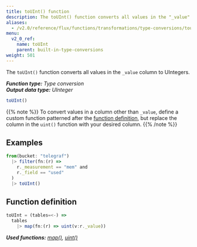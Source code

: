 ```yaml
---
title: toUInt() function
description: The toUInt() function converts all values in the "_value" column to UIntegers.
aliases:
  - /v2.0/reference/flux/functions/transformations/type-conversions/touint
menu:
  v2_0_ref:
    name: toUInt
    parent: built-in-type-conversions
weight: 501
---
```


The `toUInt()` function converts all values in the `_value` column to UIntegers.

_**Function type:** Type conversion_  
_**Output data type:** UInteger_

```js
toUInt()
```

{{% note %}}
To convert values in a column other than `_value`, define a custom function
patterned after the [function definition](#function-definition),
but replace the column in the `uint()` function with your desired column.
{{% /note %}}

## Examples
```js
from(bucket: "telegraf")
  |> filter(fn:(r) =>
    r._measurement == "mem" and
    r._field == "used"
  )
  |> toUInt()
```

## Function definition
```js
toUInt = (tables=<-) =>
  tables
    |> map(fn:(r) => uint(v:r._value))
```

_**Used functions:**
[map()](/v2.0/reference/flux/functions/built-in/transformations/map),
[uint()](/v2.0/reference/flux/functions/built-in/transformations/type-conversions/uint)_
